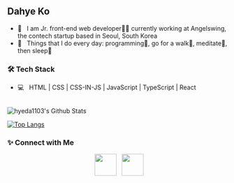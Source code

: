 <h2> Dahye Ko</h2>

- 🔭 &nbsp; I am Jr. front-end web developer👩‍💻 currently working at Angelswing, the contech startup based in Seoul, South Korea
- 🐫 &nbsp; Things that I do every day: programming🦭, go for a walk🐨, meditate🦝, then sleep🌚  

<h3>🛠 Tech Stack</h3>

- 💻 &nbsp; HTML | CSS | CSS-IN-JS | JavaScript | TypeScript | React

<br>

<img align="center" src="https://github-readme-stats.vercel.app/api?username=hyeda1103&include_all_commits=true&count_private=true&show_icons=true&line_height=20&title_color=7A7ADB&icon_color=2234AE&text_color=D3D3D3&bg_color=0,000000,130F40" alt="hyeda1103's Github Stats">

</br>

[![Top Langs](https://github-readme-stats.vercel.app/api/top-langs/?username=hyeda1103&layout=compact&text_color=daf7dc&bg_color=151515)](https://github.com/devSouvik/github-readme-stats)


<h3> ✨ Connect with Me </h3>

<p align="center">
&nbsp; <a href="https://www.linkedin.com/in/dahye-ko-1103/" target="_blank" rel="noopener noreferrer"><img src="https://img.icons8.com/plasticine/100/000000/linkedin.png" width="50" /></a>
&nbsp; <a href="mailto:dalgona92@gmail.com" target="_blank" rel="noopener noreferrer"><img src="https://img.icons8.com/plasticine/100/000000/gmail.png"  width="50" /></a>
</p>
